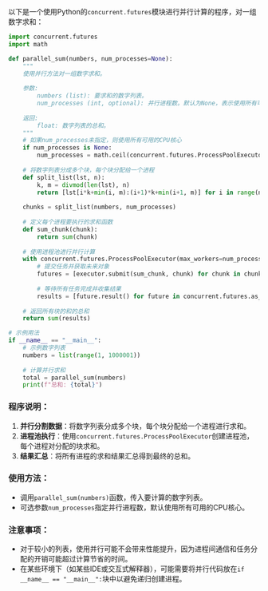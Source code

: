 以下是一个使用Python的`concurrent.futures`模块进行并行计算的程序，对一组数字求和：

```python
import concurrent.futures
import math

def parallel_sum(numbers, num_processes=None):
    """
    使用并行方法对一组数字求和。
    
    参数:
        numbers (list): 要求和的数字列表。
        num_processes (int, optional): 并行进程数。默认为None，表示使用所有可用的CPU核心。
    
    返回:
        float: 数字列表的总和。
    """
    # 如果num_processes未指定，则使用所有可用的CPU核心
    if num_processes is None:
        num_processes = math.ceil(concurrent.futures.ProcessPoolExecutor()._max_workers)
    
    # 将数字列表分成多个块，每个块分配给一个进程
    def split_list(lst, n):
        k, m = divmod(len(lst), n)
        return [lst[i*k+min(i, m):(i+1)*k+min(i+1, m)] for i in range(n)]
    
    chunks = split_list(numbers, num_processes)
    
    # 定义每个进程要执行的求和函数
    def sum_chunk(chunk):
        return sum(chunk)
    
    # 使用进程池进行并行计算
    with concurrent.futures.ProcessPoolExecutor(max_workers=num_processes) as executor:
        # 提交任务并获取未来对象
        futures = [executor.submit(sum_chunk, chunk) for chunk in chunks]
        
        # 等待所有任务完成并收集结果
        results = [future.result() for future in concurrent.futures.as_completed(futures)]
    
    # 返回所有块的和的总和
    return sum(results)

# 示例用法
if __name__ == "__main__":
    # 示例数字列表
    numbers = list(range(1, 1000001))
    
    # 计算并行求和
    total = parallel_sum(numbers)
    print(f"总和: {total}")
```

### 程序说明：
1. **并行分割数据**：将数字列表分成多个块，每个块分配给一个进程进行求和。
2. **进程池执行**：使用`concurrent.futures.ProcessPoolExecutor`创建进程池，每个进程对分配的块求和。
3. **结果汇总**：将所有进程的求和结果汇总得到最终的总和。

### 使用方法：
- 调用`parallel_sum(numbers)`函数，传入要计算的数字列表。
- 可选参数`num_processes`指定并行进程数，默认使用所有可用的CPU核心。

### 注意事项：
- 对于较小的列表，使用并行可能不会带来性能提升，因为进程间通信和任务分配的开销可能超过计算节省的时间。
- 在某些环境下（如某些IDE或交互式解释器），可能需要将并行代码放在`if __name__ == "__main__":`块中以避免递归创建进程。
